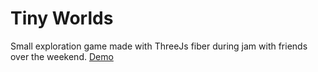 # Tiny Worlds
Small exploration game made with ThreeJs fiber during jam with friends over the weekend.
[Demo](https://tiny-worlds.netlify.app/)
